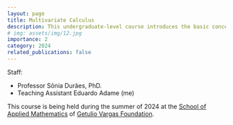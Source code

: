 ```yaml
---
layout: page
title: Multivariate Calculus
description: This undergraduate-level course introduces the basic concepts of multivariate calculus, including partial derivatives, multiple integrals, and vector calculus. The course also covers the basics of linear algebra.
# img: assets/img/12.jpg
importance: 2
category: 2024
related_publications: false
---
```


Staff:

- Professor Sônia Durães, PhD.
- Teaching Assistant Eduardo Adame (me)

This course is being held during the summer of 2024 at the [School of Applied Mathematics](https://emap.fgv.br/) of [Getulio Vargas Foundation](https://fgv.br/).